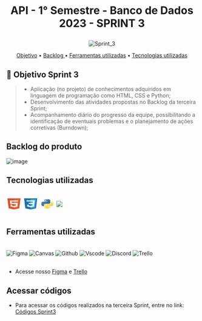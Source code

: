 
# <p align = "center" > API - 1° Semestre - Banco de Dados 2023 - SPRINT 3 </p>
  
 <p align="center"><img src="https://github.com/DevTudoFatec/Avaliacao360/assets/127264350/48d74601-4381-407e-a055-d43629c4b450" alt="Sprint_3" style="width:600px;height:500px;"></p>
 
<p align="center">
 <a href ="#dart-objetivo-sprint-2">Objetivo</a>  •
 <a href ="#backlog-do-produto"> Backlog </a>  •
 <a href="#ferramentas-utilizadas">Ferramentas utilizadas</a> •
 <a href="#tecnologias-utilizadas">Tecnologias utilizadas</a>
</p>
  
## :dart: Objetivo Sprint 3

> - Aplicação (no projeto) de conhecimentos adquiridos em linguagem de programação como HTML, CSS e Python;
> - Desenvolvimento das atividades propostas no Backlog da terceira Sprint;
> - Acompanhamento diário do progresso da equipe, possibilitando a identificação de eventuais problemas e o planejamento de ações corretivas (Burndown);
 
## Backlog do produto
![image](https://user-images.githubusercontent.com/111203231/233815240-93709471-a9eb-4046-aa48-4923cebdae66.png)

## Tecnologias utilizadas

<div style="display: inline_block"><br>
  <img align="center" alt="HTML" height="30" width="40" src="https://raw.githubusercontent.com/devicons/devicon/master/icons/html5/html5-original.svg">
  <img align="center" alt="CSS" height="30" width="40" src="https://raw.githubusercontent.com/devicons/devicon/master/icons/css3/css3-original.svg">
  <img align="center" alt="Python" height="30" width="40" src="https://raw.githubusercontent.com/devicons/devicon/master/icons/python/python-original.svg">
  <img align="center" alt"JSON" height="30" width"40" src="https://user-images.githubusercontent.com/111203231/233870200-deb22a10-a7e3-4d06-9d31-63ae0354aad0.png">
 <div style="display: inline_block"><br>
   
## Ferramentas utilizadas

<div style="display: inline_block"><br>
 
  <img align="center" alt="Figma" height="30" width="40" src="https://cdn.jsdelivr.net/gh/devicons/devicon/icons/figma/figma-original.svg" />
  <img align="center" alt="Canvas" height="30" width="40" src="https://cdn.jsdelivr.net/gh/devicons/devicon/icons/canva/canva-original.svg" />
  <img align="center" alt="Github" height="40" width="40" src="https://pngimg.com/uploads/github/github_PNG51.png" />
  <img align="center" alt="Vscode" height="30" width="40" src="https://cdn.jsdelivr.net/gh/devicons/devicon/icons/vscode/vscode-original.svg" />
  <img align="center" alt="Discord" height="40" width="40" src="https://logodownload.org/wp-content/uploads/2017/11/discord-logo-1-1-2048x2048.png" />
  <img align="center" alt="Trello" height="30" width="40" src="https://logos-world.net/wp-content/uploads/2021/02/Trello-Emblem.png" />
  <div style="display: inline_block"><br>
  
  + Acesse nosso [Figma](https://www.figma.com/file/86VvL8DaM6IR9RH06jVobp/PBLTeX-Projeto?node-id=0%3A1&t=Av9utODXTrCT0tAK-1) e [Trello](https://trello.com/b/CHEOxSyG/avalia%C3%A7%C3%A3o-360)
    
  ## Acessar códigos
   + Para acessar os códigos realizados na terceira Sprint, entre no link: [Códigos Sprint3](https://github.com/DevTudoFatec/Avaliacao360/tree/Sprint_3)
